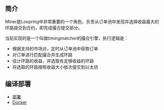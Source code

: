## 简介
Miner是Loopring中非常重要的一个角色，负责从订单池中发现并选择收益最大的环路提交到合约，即完成撮合提交部分。

当前实现的是一个叫做timingmatcher的撮合引擎，执行逻辑是：
* 根据支持的市场对，定时从订单池中获取订单
* 对订单进行匹配撮合并生成环路
* 估计环路的收益，并选取有足够收益的环路
* 将选取的环路按照收益大小依次提交到以太坊

## 编译部署
* [部署](https://loopring.github.io/relay-cluster/deploy/deploy_index_cn.html#%E6%9C%8D%E5%8A%A1)
* [Docker](https://loopring.github.io/miner/docker-chinese.html)
